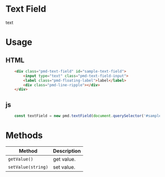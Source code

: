 # Text Field
text

# Usage
## HTML
~~~html
    <div class="pmd-text-field" id="sample-text-field">
        <input type="text" class="pmd-text-field-input">
        <label class="pmd-floating-label">label</label>
        <div class="pmd-line-ripple"></div>
    </div>
~~~

## js
~~~javascript
    const textField = new pmd.textField(document.querySelector('#sample-text-field'));
~~~

# Methods

Method | Description
--- | ---
`getValue()` | get value.
`setValue(string)` | set value.

